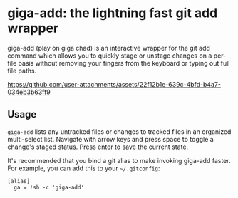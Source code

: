 # giga-add: the lightning fast git add wrapper

giga-add (play on giga chad) is an interactive wrapper for the git add command which allows you to quickly stage or unstage changes on a per-file basis without removing your fingers from the keyboard or typing out full file paths.

https://github.com/user-attachments/assets/22f12b1e-639c-4bfd-b4a7-034eb3b63ff9

## Usage

`giga-add` lists any untracked files or changes to tracked files in an organized multi-select list. Navigate with arrow keys and press space to toggle a change's staged status. Press enter to save the current state.

It's recommended that you bind a git alias to make invoking giga-add faster. For example, you can add this to your `~/.gitconfig`:

```.gitcongif
[alias]
  ga = !sh -c 'giga-add'
```
